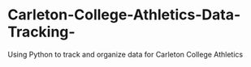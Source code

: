 # Carleton-College-Athletics-Data-Tracking-
Using Python to track and organize data for Carleton College Athletics 
